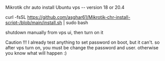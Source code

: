 Mikrotik chr auto install Ubuntu vps -- version 18 or 20.4

curl -fsSL https://github.com/asghar61/Mikrotik-chr-install-script-/blob/main/install.sh | sudo bash




shutdown manually from vps ui, then turn on it



Caution !!!
I already test anything to set password on boot, but it can't. so after vps turn on, you must be change the password and user. otherwise you know what will happen :)
